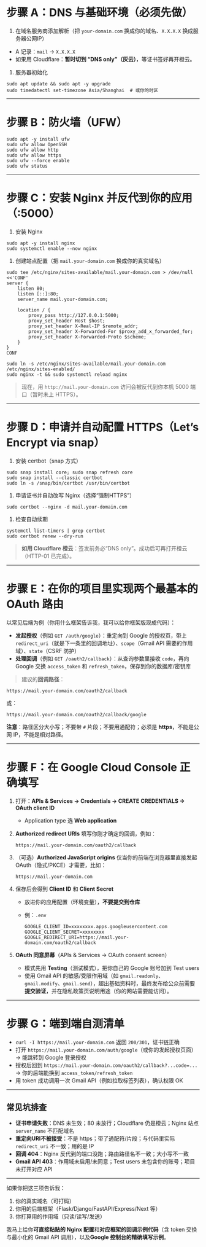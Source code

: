 # 步骤 A：DNS 与基础环境（必须先做）

1. 在域名服务商添加解析（把 `your-domain.com` 换成你的域名、`X.X.X.X` 换成服务器公网IP）

- A 记录：`mail` → `X.X.X.X`
- 如果用 Cloudflare：**暂时切到 “DNS only”（灰云）**，等证书签好再开橙云。

1. 服务器初始化

```
sudo apt update && sudo apt -y upgrade
sudo timedatectl set-timezone Asia/Shanghai  # 或你的时区
```

------

# 步骤 B：防火墙（UFW）

```
sudo apt -y install ufw
sudo ufw allow OpenSSH
sudo ufw allow http
sudo ufw allow https
sudo ufw --force enable
sudo ufw status
```

------

# 步骤 C：安装 Nginx 并反代到你的应用（:5000）

1. 安装 Nginx

```
sudo apt -y install nginx
sudo systemctl enable --now nginx
```

1. 创建站点配置（把 `mail.your-domain.com` 换成你的真实域名）

```
sudo tee /etc/nginx/sites-available/mail.your-domain.com > /dev/null <<'CONF'
server {
    listen 80;
    listen [::]:80;
    server_name mail.your-domain.com;

    location / {
        proxy_pass http://127.0.0.1:5000;
        proxy_set_header Host $host;
        proxy_set_header X-Real-IP $remote_addr;
        proxy_set_header X-Forwarded-For $proxy_add_x_forwarded_for;
        proxy_set_header X-Forwarded-Proto $scheme;
    }
}
CONF

sudo ln -s /etc/nginx/sites-available/mail.your-domain.com /etc/nginx/sites-enabled/
sudo nginx -t && sudo systemctl reload nginx
```

> 现在，用 `http://mail.your-domain.com` 访问会被反代到你本机 5000 端口（暂时未上 HTTPS）。

------

# 步骤 D：申请并自动配置 HTTPS（Let’s Encrypt via snap）

1. 安装 certbot（snap 方式）

```
sudo snap install core; sudo snap refresh core
sudo snap install --classic certbot
sudo ln -s /snap/bin/certbot /usr/bin/certbot
```

1. 申请证书并自动改写 Nginx（选择“强制HTTPS”）

```
sudo certbot --nginx -d mail.your-domain.com
```

1. 检查自动续期

```
systemctl list-timers | grep certbot
sudo certbot renew --dry-run
```

> **如用 Cloudflare 橙云**：签发前务必“DNS only”。成功后可再打开橙云（HTTP-01 已完成）。

------

# 步骤 E：在你的项目里实现两个最基本的 OAuth 路由

以常见后端为例（你用什么框架告诉我，我可以给你框架版现成代码）：

- **发起授权**（例如 `GET /auth/google`）：重定向到 Google 的授权页，带上 `redirect_uri`（就是下一条里的回调地址）、`scope`（Gmail API 需要的作用域）、`state`（CSRF 防护）
- **处理回调**（例如 `GET /oauth2/callback`）：从查询参数里接收 `code`，再向 Google 交换 `access_token` 和 `refresh_token`，保存到你的数据库/密钥库

> 建议的**回调路径**：

```
https://mail.your-domain.com/oauth2/callback
```

或：

```
https://mail.your-domain.com/oauth2/callback/google
```

**注意**：路径区分大小写；不要带 `#` 片段；不要用通配符；必须是 **https**，不能是公网 IP，不能是相对路径。

------

# 步骤 F：在 Google Cloud Console 正确填写

1. 打开：**APIs & Services → Credentials → CREATE CREDENTIALS → OAuth client ID**

   - Application type 选 **Web application**

2. **Authorized redirect URIs** 填写你刚才确定的回调，例如：

   ```
   https://mail.your-domain.com/oauth2/callback
   ```

3. （可选）**Authorized JavaScript origins** 仅当你的前端在浏览器里直接发起 OAuth（隐式/PKCE）才需要，比如：

   ```
   https://mail.your-domain.com
   ```

4. 保存后会得到 **Client ID** 和 **Client Secret**

   - 放进你的应用配置（环境变量），**不要提交到仓库**

   - 例：`.env`

     ```
     GOOGLE_CLIENT_ID=xxxxxxxx.apps.googleusercontent.com
     GOOGLE_CLIENT_SECRET=xxxxxxxx
     GOOGLE_REDIRECT_URI=https://mail.your-domain.com/oauth2/callback
     ```

5. **OAuth 同意屏幕**（APIs & Services → OAuth consent screen）

   - 模式先用 **Testing**（测试模式），把你自己的 Google 账号加到 Test users
   - 使用 Gmail API 的敏感/受限作用域（如 `gmail.readonly`、`gmail.modify`、`gmail.send`），超出基础资料时，最终发布给公众前需要**提交验证**，并在隐私政策页说明用途（你的网站需要能访问）。

------

# 步骤 G：端到端自测清单

- `curl -I https://mail.your-domain.com` 返回 `200/301`，证书链正确
- 打开 `https://mail.your-domain.com/auth/google`（或你的发起授权页面）→ 能跳转到 Google 登录授权
- 授权后回到 `https://mail.your-domain.com/oauth2/callback?...code=...` → 你的后端能换到 `access_token/refresh_token`
- 用 token 成功调用一次 Gmail API（例如拉取标签列表），确认权限 OK

------

## 常见坑排查

- **证书申请失败**：DNS 未生效；80 未放行；Cloudflare 仍是橙云；Nginx 站点 `server_name` 不匹配域名
- **重定向URI不被接受**：不是 https；带了通配符/片段；与代码里实际 `redirect_uri` 不一致；用的是 IP
- **回调 404**：Nginx 反代到的端口没跑；路由路径名不一致；大小写不一致
- **Gmail API 403**：作用域未启用/未同意；Test users 未包含你的账号；项目未打开对应 API

------

如果你把这三项告诉我：

1. 你的真实域名（可打码）
2. 你用的后端框架（Flask/Django/FastAPI/Express/Next 等）
3. 你打算用的作用域（只读/读写/发送）

我马上给你**可直接粘贴的 Nginx 配置**和**对应框架的回调示例代码**（含 token 交换与最小化的 Gmail API 调用），以及**Google 控制台的精确填写示例**。

##### 